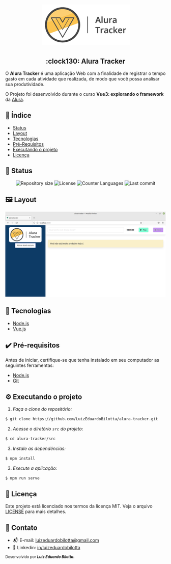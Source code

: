 <h1 align="center">
  <img src="./src/assets/logo-alura-tracker.png" alt="Banner Alura Tracker"/>
</h1>

<h2 align="center">:clock130: Alura Tracker</h2>
<p> 
  O <strong>Alura Tracker</strong> é uma aplicação Web com a finalidade de registrar o tempo gasto em cada atividade que realizada, de modo que você possa analisar sua produtividade.
  
  O Projeto foi desenvolvido durante o curso <strong>Vue3: explorando o framework</strong> da [Alura](https://alura.com.br/).
</p>

## :dart: Índice
- [Status](#status)
- [Layout](#layout)
- [Tecnologias](#tecnologias)
- [Pré-Requisitos](#pre-requisitos)
- [Executando o projeto](#executando-o-projeto)
- [Licença](#licença)

## :game_die: Status
<p align="center">
  <img src="https://img.shields.io/github/repo-size/LuizEduardoBilotta/
alura-tracker?style=for-the-badge" alt="Repository size">
  <img src="https://img.shields.io/github/license/LuizEduardoBilotta/
alura-tracker?style=for-the-badge" alt="License">
  <img src="https://img.shields.io/github/languages/count/LuizEduardoBilotta/
alura-tracker?style=for-the-badge&color=eb152a" alt="Counter Languages">
  <img src="https://img.shields.io/github/last-commit/LuizEduardoBilotta/
alura-tracker?style=for-the-badge&color=f50cbb" alt="Last commit">
</p>

## :framed_picture: Layout

<img src="./images/printscreen.png" alt="Layout web" title="Layout web">

## :toolbox: Tecnologias
- [Node.js](https://nodejs.org/)
- [Vue.js](https://vuejs.org/)

## :heavy_check_mark: Pré-requisitos
Antes de iniciar, certifique-se que tenha instalado em seu computador as seguintes ferramentas:
- [Node.js](https://nodejs.org/)
- [Git](https://git-scm.com/downloads)

## :gear: Executando o projeto

1. *Faça o clone do repositório:*

```sh
$ git clone https://github.com/LuizEduardoBilotta/alura-tracker.git
```

2. *Acesse o diretório `src` do projeto:*

```sh
$ cd alura-tracker/src
```

3. *Instale as dependências:*

```sh
$ npm install
```
3. *Execute a aplicação:*

```sh
$ npm run serve
```

## :bookmark_tabs: Licença
Este projeto está licenciado nos termos da licença MIT. Veja o arquivo [LICENSE](./LICENSE) para mais detalhes.

## :jigsaw: Contato
- :mailbox_with_mail: E-mail: <a href="mailto:luizeduardobilotta@gmail.com">luizeduardobilotta@gmail.com</a>
- :pushpin: Linkedin: [in/luizeduardobilotta](https://www.linkedin.com/in/luizeduardobilotta)

<sup>Desenvolvido por <i><strong>Luiz Eduardo Bilotta.</i></strong></sup>
